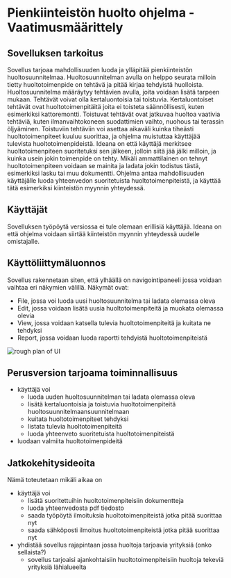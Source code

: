 # Pienkiinteistön huolto ohjelma - Vaatimusmäärittely
## Sovelluksen tarkoitus
Sovellus tarjoaa mahdollisuuden luoda ja ylläpitää pienkiinteistön huoltosuunnitelmaa. Huoltosuunnitelman avulla on helppo seurata milloin tietty huoltotoimenpide on tehtävä
ja pitää kirjaa tehdyistä huolloista. Huoltosuunnitelma määräytyy tehtävien avulla, joita voidaan lisätä tarpeen mukaan.
Tehtävät voivat olla kertaluontoisia tai toistuvia. Kertaluontoiset tehtävät ovat huoltotoimenpitäitä joita ei toisteta säännöllisesti, kuten esimerkiksi kattoremontti. 
Toistuvat tehtävät ovat jatkuvaa huoltoa vaativia tehtäviä, kuten ilmanvaihtokoneen suodattimien vaihto, nuohous tai terassin öljyäminen. Toistuviin tehtäviin voi asettaa aikaväli 
kuinka tiheästi huoltotoimenpiteet kuuluu suorittaa, ja ohjelma muistuttaa käyttäjää tulevista huoltotoimenpideistä. 
Ideana on että käyttäjä merkitsee huoltotoimenpiteen suoritetuksi sen jälkeen, jolloin siitä jää jälki milloin, ja kuinka usein jokin toimenpide on tehty. 
Mikäli ammattilainen on tehnyt huoltotoimenpiteen voidaan se mainita ja ladata jokin todistus tästä, esimerkiksi lasku tai muu dokumentti.
Ohjelma antaa mahdollisuuden käyttäjälle luoda yhteenvedon suoritetuista huoltotoimenpiteistä, ja käyttää tätä esimerkiksi kiinteistön myynnin yhteydessä.

## Käyttäjät
Sovelluksen työpöytä versiossa ei tule olemaan erillisiä käyttäjiä. Ideana on että ohjelma voidaan siirtää kiinteistön myynnin yhteydessä uudelle omistajalle.

## Käyttöliittymäluonnos
Sovellus rakennetaan siten, että ylhäällä on navigointipaneeli jossa voidaan vaihtaa eri näkymien välillä.
Näkymät ovat:
- File, jossa voi luoda uusi huoltosuunnitelma tai ladata olemassa oleva
- Edit, jossa voidaan lisätä uusia huoltotoimenpiteitä ja muokata olemassa olevia
- View, jossa voidaan katsella tulevia huoltotoimenpiteitä ja kuitata ne tehdyksi
- Report, jossa voidaan luoda raportti tehdyistä huoltotoimenpiteistä

![rough plan of UI](https://github.com/Zatyri/ot-harjoitustyo/blob/master/dokumentaatio/roughPlanOfUI.png)


## Perusversion tarjoama toiminnallisuus
- käyttäjä voi 
	- luoda uuden huoltosuunnitelman tai ladata olemassa oleva
	- lisätä kertaluontoisia ja toistuvia huoltotoimenpiteitä huoltosuunnitelmaansuunnitelmaan
	- kuitata huoltotoimenpiteet tehdyksi
	- listata tulevia huoltotoimenpiteitä
	- luoda yhteenveto suoritetuista huoltotoimenpiteistä
- luodaan valmiita huoltotoimenpideitä
	
## Jatkokehitysideoita
Nämä toteutetaan mikäli aikaa on
- käyttäjä voi
	- lisätä suoritettuihin huoltotoimenpiteisiin dokumentteja
	- luoda yhteenvedosta pdf tiedosto
	- saada työpöytä ilmoituksia huoltotoimenpiteistä jotka pitää suorittaa nyt
	- saada sähköposti ilmoitus huoltotoimenpiteistä jotka pitää suorittaa nyt
- yhdistää sovellus rajapintaan jossa huoltoja tarjoavia yrityksiä (onko sellaista?)
	- sovellus tarjoaisi ajankohtaisiin huoltotoimenpiteisiin huoltoja tekeviä yrityksiä lähialueelta
